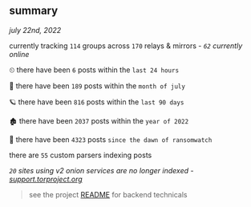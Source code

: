 
## summary
_july 22nd, 2022_

currently tracking `114` groups across `170` relays & mirrors - _`62` currently online_

⏲ there have been `6` posts within the `last 24 hours`

🦈 there have been `189` posts within the `month of july`

🪐 there have been `816` posts within the `last 90 days`

🏚 there have been `2037` posts within the `year of 2022`

🦕 there have been `4323` posts `since the dawn of ransomwatch`

there are `55` custom parsers indexing posts

_`20` sites using v2 onion services are no longer indexed - [support.torproject.org](https://support.torproject.org/onionservices/v2-deprecation/)_

> see the project [README](https://github.com/joshhighet/ransomwatch#ransomwatch--) for backend technicals
